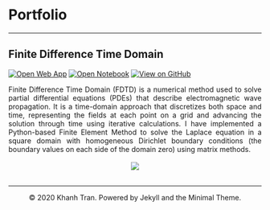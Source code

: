 # Portfolio
---

## Finite Difference Time Domain

[![Open Web App](https://img.shields.io/badge/Heroku-Open_Web_App-blue?logo=Heroku)](http://credit-risk.herokuapp.com/)
[![Open Notebook](https://img.shields.io/badge/VSC-Open_Notebook-blue?logo=VSC)](https://github.com/ferryatm/finite-difference-time-domain/blob/main/fdtd_2.py)
[![View on GitHub](https://img.shields.io/badge/GitHub-View_on_GitHub-blue?logo=GitHub)](https://github.com/ferryatm/finite-difference-time-domain)

<div style="text-align: justify">Finite Difference Time Domain (FDTD) is a numerical method used to solve partial differential equations (PDEs) that describe electromagnetic wave propagation. It is a time-domain approach that discretizes both space and time, representing the fields at each point on a grid and advancing the solution through time using iterative calculations. I have implemented a Python-based Finite Element Method to solve the Laplace equation in a square domain with homogeneous Dirichlet boundary conditions (the boundary values on each side of the domain zero) using matrix methods.</div>
<br>
<center><img src="[images/credit-risk-webapp.png](https://github.com/ferryatm/finite-difference-time-domain/blob/main/fdtd_2.png)"/></center>
<br>

---
<center>© 2020 Khanh Tran. Powered by Jekyll and the Minimal Theme.</center>
